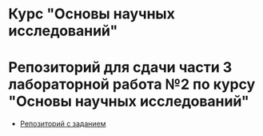 # Курс "Основы научных исследований"
# Репозиторий для сдачи части 3 лабораторной работа №2 по курсу "Основы научных исследований" 

- [Репозиторий с заданием](https://github.com/itsecd/academic-lab-2)
